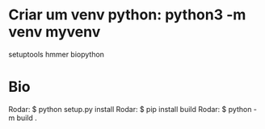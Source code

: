 # Criar um venv python: python3 -m venv myvenv

setuptools
hmmer
biopython
# Bio

Rodar: $ python setup.py install
Rodar: $ pip install build
Rodar: $ python -m build .


